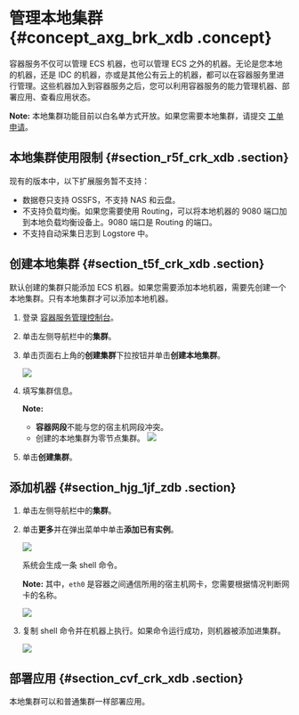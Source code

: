 # 管理本地集群 {#concept_axg_brk_xdb .concept}

容器服务不仅可以管理 ECS 机器，也可以管理 ECS 之外的机器。无论是您本地的机器，还是 IDC 的机器，亦或是其他公有云上的机器，都可以在容器服务里进行管理。这些机器加入到容器服务之后，您可以利用容器服务的能力管理机器、部署应用、查看应用状态。

**Note:** 本地集群功能目前以白名单方式开放。如果您需要本地集群，请提交 [工单申请](https://selfservice.console.aliyun.com/ticket/scene?productCode=cs&productName=%E5%AE%B9%E5%99%A8%E6%9C%8D%E5%8A%A1)。

## 本地集群使用限制 {#section_r5f_crk_xdb .section}

现有的版本中，以下扩展服务暂不支持：

-   数据卷只支持 OSSFS，不支持 NAS 和云盘。
-   不支持负载均衡。如果您需要使用 Routing，可以将本地机器的 9080 端口加到本地负载均衡设备上。9080 端口是 Routing 的端口。
-   不支持自动采集日志到 Logstore 中。

## 创建本地集群 {#section_t5f_crk_xdb .section}

默认创建的集群只能添加 ECS 机器。如果您需要添加本地机器，需要先创建一个本地集群。只有本地集群才可以添加本地机器。

1.  登录 [容器服务管理控制台](https://cs.console.aliyun.com/#/overview/all)。
2.  单击左侧导航栏中的**集群**。
3.  单击页面右上角的**创建集群**下拉按钮并单击**创建本地集群**。

    ![](http://static-aliyun-doc.oss-cn-hangzhou.aliyuncs.com/assets/img/6993/4777_zh-CN.png)

4.  填写集群信息。

    **Note:** 

    -   **容器网段**不能与您的宿主机网段冲突。
    -   创建的本地集群为零节点集群。
    ![](http://static-aliyun-doc.oss-cn-hangzhou.aliyuncs.com/assets/img/6993/4778_zh-CN.png)

5.  单击**创建集群**。

## 添加机器 {#section_hjg_1jf_zdb .section}

1.  单击左侧导航栏中的**集群**。
2.  单击**更多**并在弹出菜单中单击**添加已有实例**。

    ![](http://static-aliyun-doc.oss-cn-hangzhou.aliyuncs.com/assets/img/6993/4779_zh-CN.png)

    系统会生成一条 shell 命令。

    **Note:** 其中，`eth0` 是容器之间通信所用的宿主机网卡，您需要根据情况判断网卡的名称。

    ![](http://static-aliyun-doc.oss-cn-hangzhou.aliyuncs.com/assets/img/6993/4780_zh-CN.png)

3.  复制 shell 命令并在机器上执行。如果命令运行成功，则机器被添加进集群。

    ![](http://docs-aliyun.cn-hangzhou.oss.aliyun-inc.com/assets/pic/47286/cn_zh/1479291904676/6.png)


## 部署应用 {#section_cvf_crk_xdb .section}

本地集群可以和普通集群一样部署应用。

